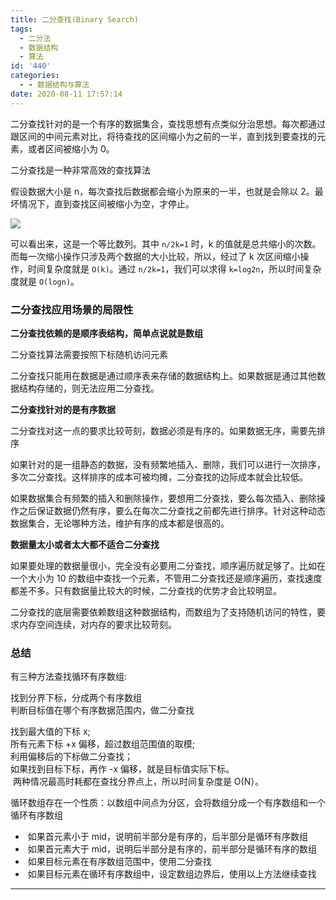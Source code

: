 ```yaml
---
title: 二分查找(Binary Search)
tags:
  - 二分法
  - 数据结构
  - 算法
id: '440'
categories:
  - - 数据结构与算法
date: 2020-08-11 17:57:14
---
```


二分查找针对的是一个有序的数据集合，查找思想有点类似分治思想。每次都通过跟区间的中间元素对比，将待查找的区间缩小为之前的一半，直到找到要查找的元素，或者区间被缩小为 0。

二分查找是一种非常高效的查找算法

假设数据大小是 n，每次查找后数据都会缩小为原来的一半，也就是会除以 2。最坏情况下，直到查找区间被缩小为空，才停止。

![](https://static001.geekbang.org/resource/image/d1/94/d1e4fa1542e187184c87c545c2fe4794.jpg)

可以看出来，这是一个等比数列。其中 `n/2k=1` 时，k 的值就是总共缩小的次数。而每一次缩小操作只涉及两个数据的大小比较，所以，经过了 k 次区间缩小操作，时间复杂度就是 `O(k)`。通过 `n/2k=1`，我们可以求得 `k=log2n`，所以时间复杂度就是 `O(logn)`。

### 二分查找应用场景的局限性

**二分查找依赖的是顺序表结构，简单点说就是数组**

二分查找算法需要按照下标随机访问元素

二分查找只能用在数据是通过顺序表来存储的数据结构上。如果数据是通过其他数据结构存储的，则无法应用二分查找。

**二分查找针对的是有序数据**

二分查找对这一点的要求比较苛刻，数据必须是有序的。如果数据无序，需要先排序

如果针对的是一组静态的数据，没有频繁地插入、删除，我们可以进行一次排序，多次二分查找。这样排序的成本可被均摊，二分查找的边际成本就会比较低。

如果数据集合有频繁的插入和删除操作，要想用二分查找，要么每次插入、删除操作之后保证数据仍然有序，要么在每次二分查找之前都先进行排序。针对这种动态数据集合，无论哪种方法，维护有序的成本都是很高的。

**数据量太小或者太大都不适合二分查找**

如果要处理的数据量很小，完全没有必要用二分查找，顺序遍历就足够了。比如在一个大小为 10 的数组中查找一个元素，不管用二分查找还是顺序遍历，查找速度都差不多。只有数据量比较大的时候，二分查找的优势才会比较明显。

二分查找的底层需要依赖数组这种数据结构，而数组为了支持随机访问的特性，要求内存空间连续，对内存的要求比较苛刻。

### **总结**

有三种方法查找循环有序数组:

找到分界下标，分成两个有序数组  
判断目标值在哪个有序数据范围内，做二分查找  
  
找到最大值的下标 x;  
所有元素下标 +x 偏移，超过数组范围值的取模;  
利用偏移后的下标做二分查找；  
如果找到目标下标，再作 -x 偏移，就是目标值实际下标。  
 两种情况最高时耗都在查找分界点上，所以时间复杂度是 O(N）。

循环数组存在一个性质：以数组中间点为分区，会将数组分成一个有序数组和一个循环有序数组

*    如果首元素小于 mid，说明前半部分是有序的，后半部分是循环有序数组
*    如果首元素大于 mid，说明后半部分是有序的，前半部分是循环有序的数组
*    如果目标元素在有序数组范围中，使用二分查找
*    如果目标元素在循环有序数组中，设定数组边界后，使用以上方法继续查找

* * *